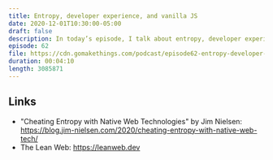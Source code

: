 ```yaml
---
title: Entropy, developer experience, and vanilla JS
date: 2020-12-01T10:30:00-05:00
draft: false
description: In today’s episode, I talk about entropy, developer experience, and vanilla JS.
episode: 62
file: https://cdn.gomakethings.com/podcast/episode62-entropy-developer-experience-and-vanilla-js.mp3
duration: 00:04:10
length: 3085871
---
```


## Links

- "Cheating Entropy with Native Web Technologies" by Jim Nielsen: https://blog.jim-nielsen.com/2020/cheating-entropy-with-native-web-tech/
- The Lean Web: https://leanweb.dev
